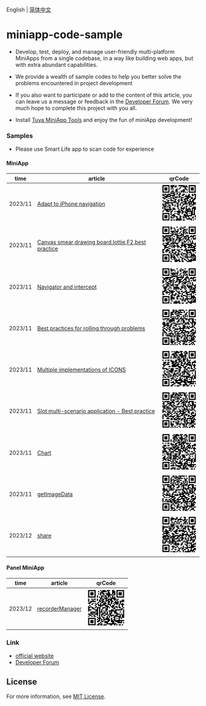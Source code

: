 English[](README.md) | [简体中文](README_zh.md)

# miniapp-code-sample

- Develop, test, deploy, and manage user-friendly multi-platform MiniApps from a single codebase, in a way like building web apps, but with extra abundant capabilities.

- We provide a wealth of sample codes to help you better solve the problems encountered in project development

- If you also want to participate or add to the content of this article, you can leave us a message or feedback in the [Developer Forum](https://www.tuyaos.com/posting.php?mode=post&f=10). We very much hope to complete this project with you all.

- Install [Tuya MiniApp Tools](https://developer.tuya.com/cn/miniapp/devtools/download) and enjoy the fun of miniApp development!

### Samples
- Please use Smart Life app to scan code for experience

#### MiniApp

| time    | article                        |  qrCode |
| ------- | ------------------------------ | ------ |
| 2023/11 | [Adapt to iPhone navigation](https://github.com/Tuya-Community/tuya-miniapp-demo/tree/master/adapt-iphone-navigation)     |<img src="./qrCode/iOS.png" width="100" height="100">  |
| 2023/11 | [Canvas smear,drawing board,lottie,F2,best practice](https://github.com/Tuya-Community/tuya-miniapp-demo/tree/master/canvas) |<img src="./qrCode/canvas.png" width="100" height="100"> |
| 2023/11 | [Navigator and intercept](https://github.com/Tuya-Community/tuya-miniapp-demo/tree/master/popup-scroll) |<img src="./qrCode/navigator.png" width="100" height="100"> |
| 2023/11 | [Best practices for rolling through problems](https://github.com/Tuya-Community/tuya-miniapp-demo/tree/master/popup-scroll) | <img src="./qrCode/scroll.png" width="100" height="100">|
| 2023/11 | [Multiple implementations of ICONS](https://github.com/Tuya-Community/tuya-miniapp-demo/tree/master/icon) |<img src="./qrCode/icon.png" width="100" height="100"> |
| 2023/11 | [Slot multi-scenario application - Best practice](https://github.com/Tuya-Community/tuya-miniapp-demo/tree/master/slot) | <img src="./qrCode/slot.png" width="100" height="100">|
| 2023/11 | [Chart](https://github.com/Tuya-Community/tuya-miniapp-demo/tree/master/uchart) |<img src="./qrCode/uchart.png" width="100" height="100"> |
| 2023/11 | [getImageData](https://github.com/Tuya-Community/tuya-miniapp-demo/tree/master/getImageData) |<img src="./qrCode/getImageData.png" width="100" height="100"> |
| 2023/12 | [share](https://github.com/Tuya-Community/tuya-miniapp-demo/tree/master/shareApi) |<img src="./qrCode/share.png" width="100" height="100">|



#### Panel MiniApp
| time    | article                        |  qrCode |
| ------- | ------------------------------ |  ------  |
| 2023/12 | [recorderManager](https://github.com/Tuya-Community/tuya-miniapp-demo/tree/master/recorderManager) |<img src="./qrCode/recorder.png" width="100" height="100"> |

### Link

- [official website](https://developer.tuya.com/cn/miniapp)
- [Developer Forum](https://www.tuyaos.com/posting.php?mode=post&f=10)

## License

For more information, see [MIT License](LICENSE).
